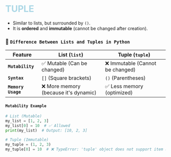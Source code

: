 # <span style="color:lightblue;"> TUPLE </span>

- Similar to lists, but surrounded by `()`.  
- It is **ordered** and **immutable** (cannot be changed after creation).  

### **📌 `Difference Between Lists and Tuples in Python`**  

| Feature          | List (`list`)        | Tuple (`tuple`)        |
|-----------------|---------------------|-----------------------|
| **`Mutability`**  | ✅ Mutable (Can be changed) | ❌ Immutable (Cannot be changed) |
| **`Syntax`**      | `[]` (Square brackets) | `()` (Parentheses) |
| **`Memory Usage`** | ❌ More memory (because it's dynamic) | ✅ Less memory (optimized) |

#### **`Mutability Example`**
```python
# List (Mutable)
my_list = [1, 2, 3]
my_list[0] = 10  # ✅ Allowed
print(my_list)  # Output: [10, 2, 3]

# Tuple (Immutable)
my_tuple = (1, 2, 3)
my_tuple[0] = 10  # ❌ TypeError: 'tuple' object does not support item assignment
```